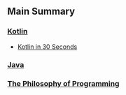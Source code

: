 ## Main Summary

### [Kotlin](https://sylvesterchen.github.io/kotlin)

- [Kotlin in 30 Seconds](https://sylvesterchen.github.io/kotlin/kotlin_in_30_seconds)

### [Java](https://sylvesterchen.github.io/java)

### [The Philosophy of Programming](https://sylvesterchen.github.io/programming-philosophy)
